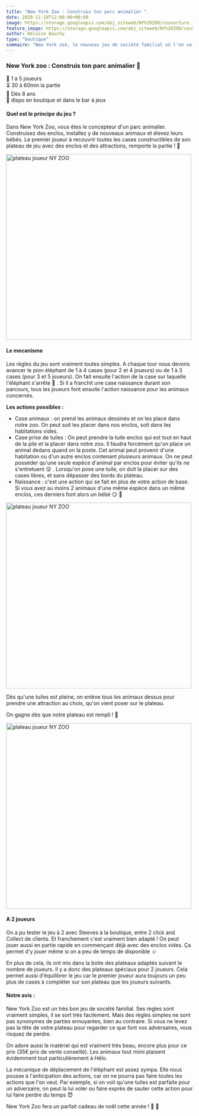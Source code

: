 ```yaml
---
title: "New York Zoo : Construis ton parc animalier "
date: 2020-11-18T12:00:00+00:00
image: https://storage.googleapis.com/abj_siteweb/NY%20ZOO/couverture.jpg
feature_image: https://storage.googleapis.com/abj_siteweb/NY%20ZOO/couverture.jpg
author: Héloïse Bauchy
type: "boutique"
sommaire: "New York zoo, le nouveau jeu de société familial où l'on va pouvoir construire notre zoo"
---
```

### New York zoo : Construis ton parc animalier :penguin:

:busts_in_silhouette:  1 à 5 joueurs <br>
:hourglass_flowing_sand: 30 à 60min la partie <br>
:birthday: Dès 8 ans <br>
:game_die: dispo en boutique et dans le bar à jeux <br>


#### Quel est le principe du jeu ?

Dans New York Zoo, vous êtes le concepteur d'un parc animalier. Construisez des enclos, installez y de nouveaux animaux et élevez leurs bébés. Le premier joueur à recouvrir toutes les cases constructibles de son plateau de jeu avec des enclos et des attractions, remporte la partie ! :pig:

<img src="https://storage.googleapis.com/abj_siteweb/NY%20ZOO/plateau%20joueur%20zoom.jpg" alt="plateau joueur NY ZOO" width="500"/>

#### Le mecanisme

Les règles du jeu sont vraiment toutes simples. A chaque tour nous devons avancer le pion éléphant de 1 à 4 cases (pour 2 et 4 joueurs) ou de 1 à 3 cases (pour 3 et 5 joueurs). On fait ensuite l'action de la case sur laquelle l'éléphant s'arrête :elephant: .  Si il a franchit une case naissance durant son parcours, tous les joueurs font ensuite l'action naissance pour les animaux concernés.

**Les actions possibles :**

* Case animaux : on prend les animaux dessinés et on les place dans notre zoo. On peut soit les placer dans nos enclos, soit dans les habitations vides.
* Case prise de tuiles : On peut prendre la tuile enclos qui est tout en haut de la pile et la placer dans notre zoo. Il faudra forcément qu'on place un animal dedans quand on la poste. Cet animal peut provenir d'une habitation ou d'un autre enclos contenant plusieurs animaux. On ne peut posséder qu'une seule espèce d'animal par enclos pour éviter qu'ils ne s'entretuent :stuck_out_tongue: . Lorsqu'on pose une tuile, on doit la placer sur des cases libres, et sans dépasser des bords du plateau.
* Naissance : c'est une action qui se fait en plus de votre action de base. Si vous avez au moins 2 animaux d'une même espèce dans un même enclos, ces derniers font alors un bébé :smirk: :hatching_chick:

<img src="https://storage.googleapis.com/abj_siteweb/NY%20ZOO/plateau%202%20joueursJPEG.jpg" alt="plateau joueur NY ZOO" width="500"/>

Dès qu'une tuiles est pleine, on enlève tous les animaux dessus pour prendre une attraction au choix, qu'on vient poser sur le plateau.

On gagne dès que notre plateau est rempli ! :tada:

<img src="https://storage.googleapis.com/abj_siteweb/NY%20ZOO/plateau%20vue%20dessus.jpg" alt="plateau joueur NY ZOO" width="500"/>


#### A 2 joueurs

On a pu tester le jeu à 2 avec Steeves à la boutique, entre 2 click and Collect de clients. Et franchement c'est vraiment bien adapté ! On peut jouer aussi en partie rapide en commençant déjà avec des enclos vides. Ça permet d'y jouer même si on a peu de temps de disponible :relaxed:

En plus de cela, ils ont mis dans la boite des plateaux adaptés suivant le nombre de joueurs. Il y a donc des plateaux spéciaux pour 2 joueurs. Cela permet aussi d'équilibrer le jeu car le premier joueur aura toujours un peu plus de cases à compléter sur son plateau que les joueurs suivants.


#### Notre avis :

New York Zoo est un très bon jeu de société familial. Ses règles sont vraiment simples, il se sort très facilement. Mais des règles simples ne sont pas synonymes de parties ennuyantes, bien au contraire. Si vous ne levez pas la tête de votre plateau pour regarder ce que font vos adversaires, vous risquez de perdre.

On adore aussi le matériel qui est vraiment très beau, encore plus pour ce prix (35€ prix de vente conseillé). Les animaux tout mimi plaisent évidemment tout particulièrement à Hélo.

La mécanique de déplacement de l'éléphant est assez sympa. Elle nous pousse à l'anticipation des actions, car on ne pourra pas faire toutes les actions que l'on veut. Par exemple, si on voit qu'une tuiles est parfaite pour un adversaire, on peut la lui voler ou faire exprès de sauter cette action pour lui faire perdre du temps :smiling_imp:

New York Zoo fera un parfait cadeau de noël cette année ! :gift: :santa:
